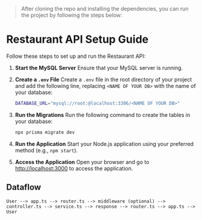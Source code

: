 > After cloning the repo and installing the dependencies, you can run the project by following the steps below:

# Restaurant API Setup Guide

Follow these steps to set up and run the Restaurant API:

1. **Start the MySQL Server**
   Ensure that your MySQL server is running.

2. **Create a `.env` File**
   Create a `.env` file in the root directory of your project and add the following line, replacing `<NAME OF YOUR DB>` with the name of your database:

   ```bash
   DATABASE_URL="mysql://root:@localhost:3306/<NAME OF YOUR DB>"
   ```

3. **Run the Migrations**
   Run the following command to create the tables in your database:

   ```bash
   npx prisma migrate dev
   ```

4. **Run the Application**
   Start your Node.js application using your preferred method (e.g., `npm start`).

5. **Access the Application**
   Open your browser and go to [http://localhost:3000](http://localhost:3000) to access the application.

## Dataflow

```
User --> app.ts --> router.ts --> middleware (optional) --> controller.ts --> service.ts --> response --> router.ts --> app.ts --> User
```
